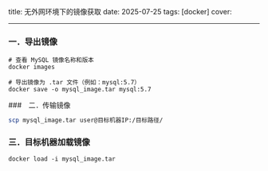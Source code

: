 title: 无外网环境下的镜像获取
date: 2025-07-25
tags: [docker]
cover: 

---
### 一．导出镜像

```shell
# 查看 MySQL 镜像名称和版本
docker images

# 导出镜像为 .tar 文件（例如：mysql:5.7）
docker save -o mysql_image.tar mysql:5.7
```



###　二．传输镜像

```sh
scp mysql_image.tar user@目标机器IP:/目标路径/
```

### 三．目标机器加载镜像

```shell
docker load -i mysql_image.tar
```

